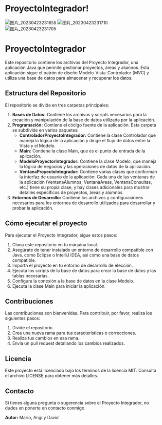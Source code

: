 # ProyectoIntegrador!
![图片_20230423231655](https://user-images.githubusercontent.com/118363138/233866748-c855f5fe-0375-46c0-af5b-8fb188e02ceb.png)
![图片_20230423231710](https://user-images.githubusercontent.com/118363138/233866750-26a70cee-e086-47ff-8bd0-7049575865c8.png)
![图片_20230423231705](https://user-images.githubusercontent.com/118363138/233866751-b9a01fc4-9d59-441f-9fa3-001c75df4452.png)

# ProyectoIntegrador

Este repositorio contiene los archivos del Proyecto Integrador, una aplicación Java que permite gestionar proyectos, áreas y alumnos. Esta aplicación sigue el patrón de diseño Modelo-Vista-Controlador (MVC) y utiliza una base de datos para almacenar y recuperar los datos.

## Estructura del Repositorio

El repositorio se divide en tres carpetas principales:

1. **Bases de Datos:** Contiene los archivos y scripts necesarios para la creación y manipulación de la base de datos utilizada por la aplicación.
2. **Programación:** Contiene el código fuente de la aplicación. Esta carpeta se subdivide en varios paquetes:
   - **ControladorProyectoIntegrador:** Contiene la clase Controlador que maneja la lógica de la aplicación y dirige el flujo de datos entre la Vista y el Modelo.
   - **Main:** Contiene la clase Main, que es el punto de entrada de la aplicación.
   - **ModeloProyectorIntegrador:** Contiene la clase Modelo, que maneja la lógica de negocios y las operaciones de datos de la aplicación.
   - **VentanaProyectoIntegrador:** Contiene varias clases que conforman la interfaz de usuario de la aplicación. Cada una de las ventanas de la aplicación (VentanaAlumnos, VentanaAreas, VentanaConsultas, etc.) tiene su propia clase, y hay clases adicionales para mostrar detalles específicos de proyectos, áreas y alumnos.
3. **Entornos de Desarrollo:** Contiene los archivos y configuraciones necesarios para los entornos de desarrollo utilizados para desarrollar y probar la aplicación.

## Cómo ejecutar el proyecto

Para ejecutar el Proyecto Integrador, sigue estos pasos:

1. Clona este repositorio en tu máquina local.
2. Asegúrate de tener instalado un entorno de desarrollo compatible con Java, como Eclipse o IntelliJ IDEA, así como una base de datos compatible.
3. Importa el proyecto en tu entorno de desarrollo de elección.
4. Ejecuta los scripts de la base de datos para crear la base de datos y las tablas necesarias.
5. Configura la conexión a la base de datos en la clase Modelo.
6. Ejecuta la clase Main para iniciar la aplicación.

## Contribuciones

Las contribuciones son bienvenidas. Para contribuir, por favor, realiza los siguientes pasos:

1. Divide el repositorio.
2. Crea una nueva rama para tus características o correcciones.
3. Realiza tus cambios en esa rama.
4. Envía un pull request detallando los cambios realizados.

## Licencia

Este proyecto está licenciado bajo los términos de la licencia MIT. Consulta el archivo LICENSE para obtener más detalles.

## Contacto

Si tienes alguna pregunta o sugerencia sobre el Proyecto Integrador, no dudes en ponerte en contacto conmigo.

**Autor:** Mario, Angi y David
